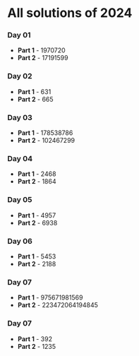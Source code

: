 # All solutions of 2024

### Day 01

- **Part 1** - 1970720
- **Part 2** - 17191599

### Day 02

- **Part 1** - 631
- **Part 2** - 665

### Day 03

- **Part 1** - 178538786
- **Part 2** - 102467299

### Day 04

- **Part 1** - 2468
- **Part 2** - 1864

### Day 05

- **Part 1** - 4957
- **Part 2** - 6938

### Day 06

- **Part 1** - 5453
- **Part 2** - 2188

### Day 07

- **Part 1** - 975671981569
- **Part 2** - 223472064194845

### Day 07

- **Part 1** - 392
- **Part 2** - 1235
